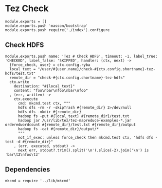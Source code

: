 
# Tez Check

    module.exports = []
    module.exports.push 'masson/bootstrap'
    module.exports.push require('./index').configure

## Check HDFS

    module.exports.push name: 'Tez # Check HDFS', timeout: -1, label_true: 'CHECKED', label_false: 'SKIPPED', handler: (ctx, next) ->
      {force_check, user} = ctx.config.ryba
      local_text = "/user/#{user.name}/check-#{ctx.config.shortname}-tez-hdfs/test.txt"
      remote_dir = "check-#{ctx.config.shortname}-tez-hdfs"
      ctx.write
        destination: "#{local_text}"
        content: "foo\nbar\nfoo\nbar\nfoo"
      , (err, written) ->
        ctx.execute
          cmd: mkcmd.test ctx, """
          hdfs dfs -rm -r -skipTrash #{remote_dir} 2>/dev/null
          hdfs dfs -mkdir #{remote_dir}
          hadoop fs -put #{local_text} #{remote_dir}/test.txt
          hadoop jar /usr/lib/tez/tez-mapreduce-examples-*.jar orderedwordcount #{remote_dir}/test.txt #{remote_dir}/output
          hadoop fs -cat #{remote_dir}/output/*
          """
          not_if_exec: unless force_check then mkcmd.test ctx, "hdfs dfs -test -d #{remote_dir}"
        , (err, executed, stdout) ->
          next err, stdout?.trim().split('\n').slice(-2).join('\n') is 'bar\t2\nfoo\t3'

## Dependencies

    mkcmd = require '../lib/mkcmd'
      

